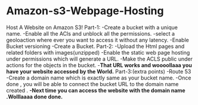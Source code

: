 # Amazon-s3-Webpage-Hosting
Host A Website on Amazon S3!
Part-1:
-Create a bucket with a unique name.
-Enable all the ACls and unblock all the permissions.
-select a geoloaction where ever you want to access it without any latency.
-Enable Bucket versioning 
-Create a Bucket.
Part-2:
-Upload the Html pages and related folders with images(unzipped)
-Enable the static web page hosting under permissions which will generate a URL.
-Make the ACLS public under actions for the objects in the bucket.
-**That URL works and woooollaaa you have your website accessed by the World.**
Part-3:(extra points)
-Route 53
-Create a domain name which is exactly same as your bucket name.
-Once done , you will be able to connect the bucket URL to the domain name created .
**-Next time you can access the website with the domain name .Wolllaaaa done done.**


